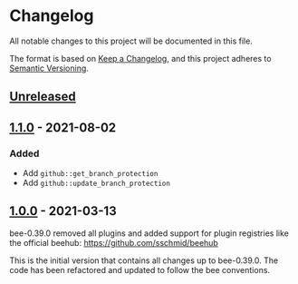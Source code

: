 # Changelog
All notable changes to this project will be documented in this file.

The format is based on [Keep a Changelog](https://keepachangelog.com/en/1.0.0/),
and this project adheres to [Semantic Versioning](https://semver.org/spec/v2.0.0.html).

## [Unreleased]

## [1.1.0] - 2021-08-02
### Added
- Add `github::get_branch_protection`
- Add `github::update_branch_protection`

## [1.0.0] - 2021-03-13
bee-0.39.0 removed all plugins and added support for plugin registries
like the official beehub: https://github.com/sschmid/beehub

This is the initial version that contains all changes up to bee-0.39.0.
The code has been refactored and updated to follow the bee conventions.

[Unreleased]: https://github.com/sschmid/bee-github/compare/1.1.0...HEAD
[1.1.0]: https://github.com/sschmid/bee-github/compare/1.0.0...1.1.0
[1.0.0]: https://github.com/sschmid/bee-github/releases/tag/1.0.0
